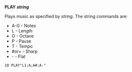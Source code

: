 **PLAY *string***

Plays music as specified by *string*.  The string commands are:

- A-G   - Notes
- L     - Length
- O     - Octave
- P     - Pause
- T     - Tempo
- #or+  - Sharp
- \-     - Flat

```ecb2
10 PLAY"L1;A;A#;A-"
```
